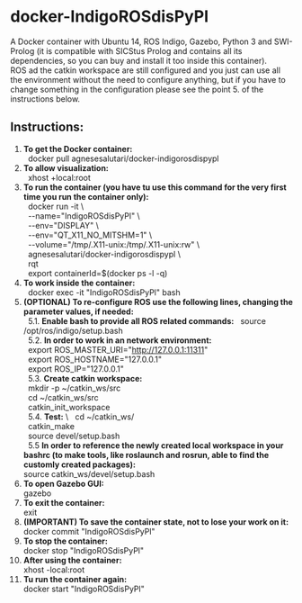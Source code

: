 # docker-IndigoROSdisPyPl
A Docker container with Ubuntu 14, ROS Indigo, Gazebo, Python 3 and SWI-Prolog (it is compatible with SICStus Prolog and contains all its dependencies, so you can buy and install it too inside this container). \
ROS ad the catkin workspace are still configured and you just can use all the environment without the need to configure anything, but if you have to change something in the configuration please see the point 5. of the instructions below.

## Instructions:
1.  **To get the Docker container:** \
        &nbsp; docker pull agnesesalutari/docker-indigorosdispypl
2.  **To allow visualization:** \
        &nbsp; xhost +local:root
3.  **To run the container (you have tu use this command for the very first time you run the container only):** \
        &nbsp; docker run -it \\ \
        &nbsp; --name="IndigoROSdisPyPl" \\ \
        &nbsp; --env="DISPLAY" \\ \
        &nbsp; --env="QT_X11_NO_MITSHM=1" \\ \
        &nbsp; --volume="/tmp/.X11-unix:/tmp/.X11-unix:rw" \\ \
        &nbsp; agnesesalutari/docker-indigorosdispypl \\ \
        &nbsp; rqt \
        &nbsp; export containerId=$(docker ps -l -q)
 4.  **To work inside the container:** \
        &nbsp; docker exec -it "IndigoROSdisPyPl" bash
 5.  **(OPTIONAL) To re-configure ROS use the following lines, changing the parameter values, if needed:** \
    &nbsp; 5.1. **Enable bash to provide all ROS related commands:** 
        &nbsp; source /opt/ros/indigo/setup.bash \
    &nbsp; 5.2. **In order to work in an network environment:**\
        &nbsp; export ROS_MASTER_URI="http://127.0.0.1:11311" \
        &nbsp; export ROS_HOSTNAME="127.0.0.1" \
        &nbsp; export ROS_IP="127.0.0.1" \
    &nbsp; 5.3. **Create catkin workspace:** \
        &nbsp; mkdir -p ~/catkin_ws/src \
        &nbsp; cd ~/catkin_ws/src \
        &nbsp; catkin_init_workspace \
    &nbsp; 5.4. **Test:** \ 
        &nbsp; cd ~/catkin_ws/ \
        &nbsp; catkin_make \
        &nbsp; source devel/setup.bash \
    &nbsp; 5.5 **In order to reference the newly created local workspace in your bashrc (to make tools, like roslaunch and rosrun, able to find the customly created packages):** \
         source catkin_ws/devel/setup.bash
 6.  **To open Gazebo GUI:** \
    gazebo
 7. **To exit the container:** \
    exit
 8.  **(IMPORTANT) To save the container state, not to lose your work on it:** \
    docker commit "IndigoROSdisPyPl"
 9.  **To stop the container:** \
    docker stop "IndigoROSdisPyPl"
 10.  **After using the container:** \
    xhost -local:root
 11.  **Tu run the container again:** \
    docker start "IndigoROSdisPyPl"
